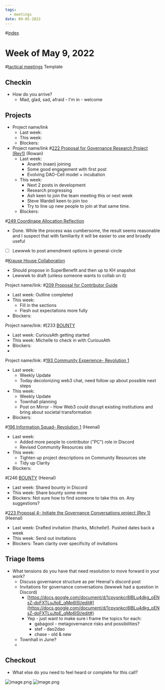 ```yaml
---
tags:
  - meetings
date: 09-05-2022
---
```

#[index](notes/general-circle/old-gc-meetings/index.md) 
# Week of May 9, 2022
#[tactical meetings](/notes/archive/clarity/Tags/tactical%20meetings.md) Template

## Checkin
- How do you arrive?
	- Mad, glad, sad, afraid - I'm in - welcome

## Projects
- Project name/link
	- Last week:
	- This week:
	- Blockers:
- Project name/link #[222 Proposal for Governance Research Project (Rev1)](222%20Proposal%20for%20Governance%20Research%20Project%20(Rev1)) (Rowan)
	- Last week: 
		- Ananth (naan) joining
		- Some good engagement with first post
		- Evolving DAO-Cell model + incubation
	- This week:
		- Next 2 posts in development 
		- Research progressing
		- Ash keen to join the team meeting this or next week
		- Steve Wardell keen to join too 
		- Try to line up new people to join at that same time. 
	- Blockers:


#[249 Coordinape Allocation Reflection](249%20Coordinape%20Allocation%20Reflection) 
- Done. While the process was cumbersome, the result seems reasonable and I suspect that with familiarity it will be easier to use and broadly useful
- [ ] Lewwwk to post amendment options in general-circle

#[Krause House Collaboration](Krause%20House%20Collaboration) 
- Should propose in SuperBenefit and then up to KH snapshot
- Lewwwk to draft (unless someone wants to collab on it)

Project name/link: #[209 Proposal for Contributor Guide](209%20Proposal%20for%20Contributor%20Guide) 
- Last week: Outline completed 
- This week: 
	- Fill in the sections 
	- Flesh out expectations more fully
- Blockers: 


Project name/link: #[233 [BOUNTY](233%20[BOUNTY) 
- Last week: CuriousAth getting started
- This week: Michelle to check in with CuriousAth
- Blockers: 
- 

Project name/link: #[193 Community Experience- Revolution 1](193%20Community%20Experience-%20Revolution%201) 
- Last week: 
	- Weekly Update
	- Today decolonizing web3 chat, need follow up about possible next steps
- This week: 
	- Weekly Update
	- Townhall planning
	- Post on Mirror - How Web3 could disrupt existing institutions and bring about societal transformation
- Blockers:

#[196 Information Squad- Revolution 1](196%20Information%20Squad-%20Revolution%201)  (Heenal)
- Last week:
	- Added more  people to contributor ("PC") role in Discord
	- Revised Community Resources site
- This week:
	- Tighten up project descriptions on Community Resources site
	- Tidy up Clarity
- Blockers: 

#[246 [BOUNTY](246%20[BOUNTY) (Heenal)
- Last week: Shared bounty in Discord
- This week: Share bounty some more
- Blockers: Not sure how to find someone to take this on. Any suggestions?

#[223 Proposal 4- Initiate the Governance Conversations project (Rev 1)](223%20Proposal%204-%20Initiate%20the%20Governance%20Conversations%20project%20(Rev%201)) (Heenal)
- Last week: Drafted invitation (thanks, Michelle!). Pushed dates back a week
- This week: Send out invitations
- Blockers: Team clarity over specificity of invitations


## Triage Items
- What tensions do you have that need resolution to move forward in your work?
	- Discuss governance structure as per Heenal's discord post
	- Invitations for governance conversations (lewwwk had a question in Discord)
		- [https://docs.google.com/document/d/1cpysnkcr8lBLu4dkg_oENsZ-doFXTLuJtpE_gMp6ISI/edit#](https://docs.google.com/document/d/1cpysnkcr8lBLu4dkg_oENsZ-doFXTLuJtpE_gMp6ISI/edit#) 
		- Yep - just want to make sure i frame the topics for each:
			- gabagool - metagovernance risks and possibilities?
			- stef - dao2dao
			- chase - old & new
	- Townhall in June?
	- 



## Checkout
- What else do you need to feel heard or complete for this call?



![image.png](197991f1-67bb-4bf9-8cf0-0c4e02d41562.png)
![image.png](a92467e8-8125-486a-9fe8-8d96fa3cc814.png)
